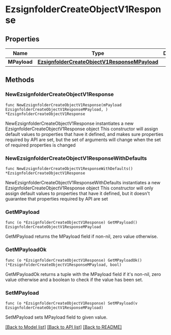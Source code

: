 # EzsignfolderCreateObjectV1Response

## Properties

Name | Type | Description | Notes
------------ | ------------- | ------------- | -------------
**MPayload** | [**EzsignfolderCreateObjectV1ResponseMPayload**](EzsignfolderCreateObjectV1ResponseMPayload.md) |  | 

## Methods

### NewEzsignfolderCreateObjectV1Response

`func NewEzsignfolderCreateObjectV1Response(mPayload EzsignfolderCreateObjectV1ResponseMPayload, ) *EzsignfolderCreateObjectV1Response`

NewEzsignfolderCreateObjectV1Response instantiates a new EzsignfolderCreateObjectV1Response object
This constructor will assign default values to properties that have it defined,
and makes sure properties required by API are set, but the set of arguments
will change when the set of required properties is changed

### NewEzsignfolderCreateObjectV1ResponseWithDefaults

`func NewEzsignfolderCreateObjectV1ResponseWithDefaults() *EzsignfolderCreateObjectV1Response`

NewEzsignfolderCreateObjectV1ResponseWithDefaults instantiates a new EzsignfolderCreateObjectV1Response object
This constructor will only assign default values to properties that have it defined,
but it doesn't guarantee that properties required by API are set

### GetMPayload

`func (o *EzsignfolderCreateObjectV1Response) GetMPayload() EzsignfolderCreateObjectV1ResponseMPayload`

GetMPayload returns the MPayload field if non-nil, zero value otherwise.

### GetMPayloadOk

`func (o *EzsignfolderCreateObjectV1Response) GetMPayloadOk() (*EzsignfolderCreateObjectV1ResponseMPayload, bool)`

GetMPayloadOk returns a tuple with the MPayload field if it's non-nil, zero value otherwise
and a boolean to check if the value has been set.

### SetMPayload

`func (o *EzsignfolderCreateObjectV1Response) SetMPayload(v EzsignfolderCreateObjectV1ResponseMPayload)`

SetMPayload sets MPayload field to given value.



[[Back to Model list]](../README.md#documentation-for-models) [[Back to API list]](../README.md#documentation-for-api-endpoints) [[Back to README]](../README.md)


